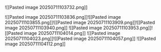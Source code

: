 ![[Pasted image 20250711103732.png]]

![[Pasted image 20250711103836.png]]![[Pasted image 20250711103855.png]]![[Pasted image 20250711103909.png]]![[Pasted image 20250711103940.png]]
![[Pasted image 20250711103953.png]]![[Pasted image 20250711104014.png]]
![[Pasted image 20250711104023.png]]![[Pasted image 20250711104057.png]]
![[Pasted image 20250711104112.png]]